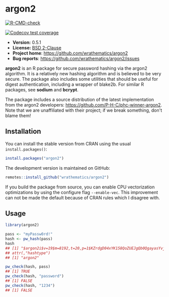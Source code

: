 # argon2

  <!-- badges: start -->
  [![R-CMD-check](https://github.com/bpvgoncalves/argon2/actions/workflows/R-CMD-check.yaml/badge.svg)](https://github.com/bpvgoncalves/argon2/actions/workflows/R-CMD-check.yaml)

  [![Codecov test coverage](https://codecov.io/gh/bpvgoncalves/argon2/branch/master/graph/badge.svg)](https://app.codecov.io/gh/bpvgoncalves/argon2?branch=master)
  <!-- badges: end -->

* **Version:** 0.5.1
* **License:** [BSD 2-Clause](https://opensource.org/licenses/BSD-2-Clause)
* **Project home**: https://github.com/wrathematics/argon2
* **Bug reports**: https://github.com/wrathematics/argon2/issues


**argon2** is an R package for secure password hashing via the argon2 algorithm. It is a relatively new hashing algorithm and is believed to be very secure. The package also includes some utilities that should be useful for digest authentication, including a wrapper of blake2b. For similar R packages, see **sodium** and **bcrypt**.

The package includes a source distribution of the latest implementation from the argon2 developers: https://github.com/P-H-C/phc-winner-argon2. Note that we are unaffiliated with their project; if we break something, don't blame them!



## Installation

You can install the stable version from CRAN using the usual `install.packages()`:

```r
install.packages("argon2")
```

The development version is maintained on GitHub:

```r
remotes::install_github("wrathematics/argon2")
```

If you build the package from source, you can enable CPU vectorization optimizations by using the configure flag `--enable-vec`. This improvement can not be made the default because of CRAN rules which I disagree with.



## Usage

```r
library(argon2)

pass <- "myPassw0rd!"
hash <- pw_hash(pass)
hash
## [1] "$argon2i$v=19$m=8192,t=20,p=1$KZrdgD04xYK158QoZUEJgQb0QgayasYvjl98hRXf5C7cCqDr/MPARFdp4HtnrSrpZr70SupTrfGVfovUp81VeA$V8WHHdR7a4S0RTOFDAjJCHIerlIjzsPAuPu0rT2lpnObmNOUhldPIgEqBzxQBF71tyjsEIuuRMdG/b5JN3omiA"
## attr(,"hashtype")
## [1] "argon2"

pw_check(hash, pass)
## [1] TRUE
pw_check(hash, "password")
## [1] FALSE
pw_check(hash, "1234")
## [1] FALSE
```
